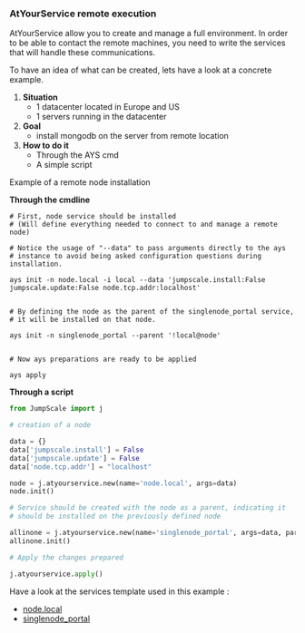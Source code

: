 ### AtYourService remote execution

AtYourService allow you to create and manage a full environment.
In order to be able to contact the remote machines, you need to write the services that will handle these communications.

To have an idea of what can be created, lets have a look at a concrete example.

1. **Situation**
    - 1 datacenter located in Europe and US
    - 1 servers running in the datacenter
2. **Goal**
    - install mongodb on the server from remote location
3. **How to do it**
    - Through the AYS cmd
    - A simple script



Example of a remote node installation

**Through the cmdline**
```
# First, node service should be installed
# (Will define everything needed to connect to and manage a remote node)

# Notice the usage of "--data" to pass arguments directly to the ays
# instance to avoid being asked configuration questions during installation.

ays init -n node.local -i local --data 'jumpscale.install:False jumpscale.update:False node.tcp.addr:localhost'


# By defining the node as the parent of the singlenode_portal service,
# it will be installed on that node.

ays init -n singlenode_portal --parent '!local@node'


# Now ays preparations are ready to be applied

ays apply

```



**Through a script**
```python
from JumpScale import j

# creation of a node

data = {}
data['jumpscale.install'] = False
data['jumpscale.update'] = False
data['node.tcp.addr'] = "localhost"

node = j.atyourservice.new(name='node.local', args=data)
node.init()

# Service should be created with the node as a parent, indicating it
# should be installed on the previously defined node

allinone = j.atyourservice.new(name='singlenode_portal', args=data, parent=node)
allinone.init()

# Apply the changes prepared

j.atyourservice.apply()
```

Have a look at the services template used in this example :
- [node.local](https://github.com/Jumpscale/ays_jumpscale7/tree/ays_unstable/_ays/node.local)
- [singlenode_portal](https://github.com/Jumpscale/ays_jumpscale7/tree/ays_unstable/_jumpscale/singlenode_portal)
